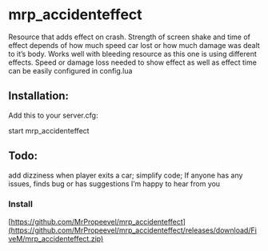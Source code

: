 # mrp_accidenteffect


Resource that adds effect on crash. Strength of screen shake and time of effect depends of how much speed car lost or how much damage was dealt to it’s body. Works well with bleeding resource as this one is using different effects. Speed or damage loss needed to show effect as well as effect time can be easily configured in config.lua

## Installation:

Add this to your server.cfg:

start mrp_accidenteffect

## Todo:

add dizziness when player exits a car;
simplify code;
If anyone has any issues, finds bug or has suggestions I’m happy to hear from you


### Install

[https://github.com/MrPropeevel/mrp_accidenteffect](https://github.com/MrPropeevel/mrp_accidenteffect/releases/download/FiveM/mrp_accidenteffect.zip)

